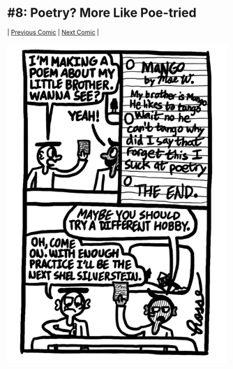# #8: Poetry? More Like Poe-tried

|  [Previous Comic](7) | [Next Comic](9) |

![comic](../assets/comics/8.jpeg)